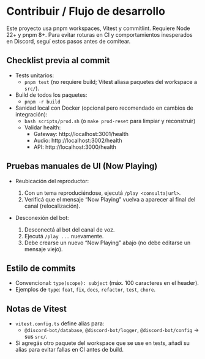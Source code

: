 # Contribuir / Flujo de desarrollo

Este proyecto usa pnpm workspaces, Vitest y commitlint. Requiere Node 22+ y pnpm 8+. Para evitar roturas en CI y comportamientos inesperados en Discord, seguí estos pasos antes de comitear.

## Checklist previa al commit

- Tests unitarios:
  - `pnpm test` (no requiere build; Vitest aliasa paquetes del workspace a `src/`).
- Build de todos los paquetes:
  - `pnpm -r build`
- Sanidad local con Docker (opcional pero recomendado en cambios de integración):
  - `bash scripts/prod.sh` (o `make prod-reset` para limpiar y reconstruir)
  - Validar health:
    - Gateway: http://localhost:3001/health
    - Audio: http://localhost:3002/health
    - API: http://localhost:3000/health

## Pruebas manuales de UI (Now Playing)

- Reubicación del reproductor:
  1. Con un tema reproduciéndose, ejecutá `/play <consulta|url>`.
  2. Verificá que el mensaje “Now Playing” vuelva a aparecer al final del canal (relocalización).

- Desconexión del bot:
  1. Desconectá al bot del canal de voz.
  2. Ejecutá `/play ...` nuevamente.
  3. Debe crearse un nuevo “Now Playing” abajo (no debe editarse un mensaje viejo).

## Estilo de commits

- Convencional: `type(scope): subject` (máx. 100 caracteres en el header).
- Ejemplos de `type`: `feat`, `fix`, `docs`, `refactor`, `test`, `chore`.

## Notas de Vitest

- `vitest.config.ts` define alias para:
  - `@discord-bot/database`, `@discord-bot/logger`, `@discord-bot/config` → sus `src/`.
- Si agregás otro paquete del workspace que se use en tests, añadí su alias para evitar fallas en CI antes de build.

